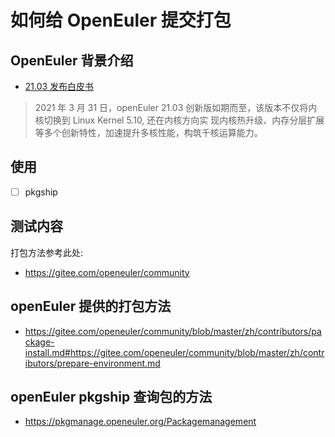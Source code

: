 # 如何给 OpenEuler 提交打包

## OpenEuler 背景介绍

- [21.03 发布白皮书](https://www.openeuler.org/whitepaper/openEuler-whitepaper-2103.pdf)

> 2021 年 3 月 31 日，openEuler 21.03 创新版如期而至，该版本不仅将内核切换到 Linux Kernel 5.10, 还在内核方向实
现内核热升级、内存分层扩展等多个创新特性，加速提升多核性能，构筑千核运算能力。

## 使用
- [ ] pkgship

## 测试内容

打包方法参考此处:
- https://gitee.com/openeuler/community

## openEuler 提供的打包方法
- https://gitee.com/openeuler/community/blob/master/zh/contributors/package-install.md#https://gitee.com/openeuler/community/blob/master/zh/contributors/prepare-environment.md

## openEuler pkgship 查询包的方法
- https://pkgmanage.openeuler.org/Packagemanagement
